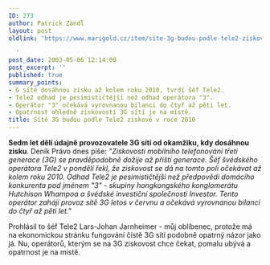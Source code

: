 ```yaml
---
ID: 273
author: Patrick Zandl
layout: post
oldlink: 'https://www.marigold.cz/item/site-3g-budou-podle-tele2-ziskove-v-roce-2010

  '
post_date: 2003-05-06 12:14:00
post_excerpt: ''
published: true
summary_points:
- G sítě dosáhnou zisku až kolem roku 2010, tvrdí šéf Tele2.
- Tele2 odhad je pesimističtější než odhad operátora "3".
- Operátor "3" očekává vyrovnanou bilanci do čtyř až pěti let.
- Opatrnost ohledně ziskovosti 3G sítí je na místě.
title: Sítě 3G budou podle Tele2 ziskové v roce 2010
---
```


<p>
<STRONG>Sedm let dělí údajně provozovatele 3G sítí od okamžiku, kdy dosáhnou zisku</STRONG>. Deník Právo dnes píše: <EM>"Ziskovosti mobilního telefonování třetí generace (3G) se pravděpodobně dožije až příští generace. Šéf švédského operátora Tele2 v pondělí řekl, že ziskovost se dá na tomto poli očekávat až kolem roku 2010. Odhad Tele2 je pesimističtější než předpovědi domácího konkurenta pod jménem "3" - skupiny hongkongského konglomerátu Hutchison Whampoa a švédské investiční společnosti Investor. Tento operátor zahájí provoz sítě 3G letos v červnu a očekává vyrovnanou bilanci do čtyř až pěti let."</EM></p>

<p>
Prohlásil to šéf Tele2 Lars-Johan Jarnheimer - můj oblíbenec, protože má na ekonomickou stránku fungování čístě 3G sítí podobně opatrný názor jako já. Nu, operátorů, kterým se na 3G ziskovost chce čekat, pomalu ubývá a opatrnost je na místě. </p>